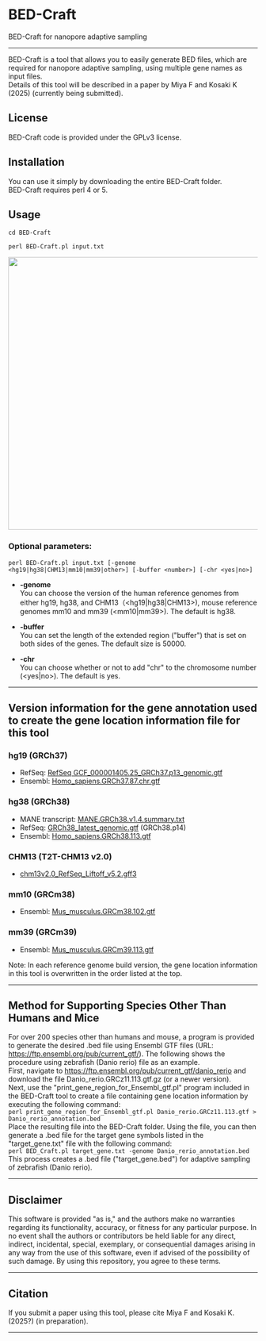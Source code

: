 # BED-Craft
BED-Craft for nanopore adaptive sampling

<hr>

BED-Craft is a tool that allows you to easily generate BED files, which are required for nanopore adaptive sampling, using multiple gene names as input files.  
Details of this tool will be described in a paper by Miya F and Kosaki K (2025) (currently being submitted).




## License
BED-Craft code is provided under the GPLv3 license.

## Installation
You can use it simply by downloading the entire BED-Craft folder.  
BED-Craft requires perl 4 or 5.

## Usage
```cd BED-Craft```  
 
```perl BED-Craft.pl input.txt```  


<img src="https://github.com/user-attachments/assets/83f160e3-b809-4fe9-82fa-7091fce54a05" width="550">



  
### Optional parameters:  

```perl BED-Craft.pl input.txt [-genome <hg19|hg38|CHM13|mm10|mm39|other>] [-buffer <number>] [-chr <yes|no>]```

* **-genome**  
You can choose the version of the human reference genomes from either hg19, hg38, and CHM13（<hg19|hg38|CHM13>), mouse reference genomes mm10 and mm39 (<mm10|mm39>). The default is hg38.  
 
* **-buffer**  
You can set the length of the extended region ("buffer") that is set on both sides of the genes. The default size is 50000. 
 
* **-chr**  
  You can choose whether or not to add "chr" to the chromosome number (<yes|no>). The default is yes.  
  
<hr>  
  
## Version information for the gene annotation used to create the gene location information file for this tool

### hg19 (GRCh37)
* RefSeq: <a href="https://ftp.ncbi.nlm.nih.gov/refseq/H_sapiens/annotation/GRCh37_latest/refseq_identifiers/">RefSeq GCF_000001405.25_GRCh37.p13_genomic.gtf</a>  
* Ensembl: <a href="https://ftp.ensembl.org/pub/grch37/release-87/gtf/homo_sapiens/">Homo_sapiens.GRCh37.87.chr.gtf</a>  

### hg38 (GRCh38)
* MANE transcript: <a href="https://ftp.ncbi.nlm.nih.gov/refseq/MANE/MANE_human/">MANE.GRCh38.v1.4.summary.txt</a>  
* RefSeq: <a href="https://ftp.ncbi.nlm.nih.gov/refseq/H_sapiens/annotation/GRCh38_latest/refseq_identifiers/">GRCh38_latest_genomic.gtf</a> (GRCh38.p14)    
* Ensembl: <a href="https://ftp.ensembl.org/pub/release-113/gtf/homo_sapiens/">Homo_sapiens.GRCh38.113.gtf</a>  

### CHM13 (T2T-CHM13 v2.0)
* <a href="https://github.com/marbl/CHM13">chm13v2.0_RefSeq_Liftoff_v5.2.gff3</a>  

### mm10 (GRCm38)
* Ensembl: <a href="https://ftp.ensembl.org/pub/release-102/gtf/mus_musculus/">Mus_musculus.GRCm38.102.gtf</a>  

### mm39 (GRCm39)
* Ensembl: <a href="https://ftp.ensembl.org/pub/release-113/gtf/mus_musculus/">Mus_musculus.GRCm39.113.gtf</a>  


Note: In each reference genome build version, the gene location information in this tool is overwritten in the order listed at the top.  
    
<hr>  

## Method for Supporting Species Other Than Humans and Mice

For over 200 species other than humans and mouse, a program is provided to generate the desired .bed file using Ensembl GTF files (URL: https://ftp.ensembl.org/pub/current_gtf/). The following shows the procedure using zebrafish (Danio rerio) file as an example.  
First, navigate to https://ftp.ensembl.org/pub/current_gtf/danio_rerio and download the file Danio_rerio.GRCz11.113.gtf.gz (or a newer version).  
Next, use the "print_gene_region_for_Ensembl_gtf.pl" program included in the BED-Craft tool to create a file containing gene location information by executing the following command:  
```perl print_gene_region_for_Ensembl_gtf.pl Danio_rerio.GRCz11.113.gtf > Danio_rerio_annotation.bed```  
Place the resulting file into the BED-Craft folder. Using the file, you can then generate a .bed file for the target gene symbols listed in the "target_gene.txt" file with the following command:  
```perl BED_Craft.pl target_gene.txt -genome Danio_rerio_annotation.bed```
This process creates a .bed file ("target_gene.bed") for adaptive sampling of zebrafish (Danio rerio).  

    
<hr>  
  
## Disclaimer  
This software is provided "as is," and the authors make no warranties regarding its functionality, accuracy, or fitness for any particular purpose. In no event shall the authors or contributors be held liable for any direct, indirect, incidental, special, exemplary, or consequential damages arising in any way from the use of this software, even if advised of the possibility of such damage. By using this repository, you agree to these terms.  

  <hr>  
  
## Citation
If you submit a paper using this tool, please cite Miya F and Kosaki K. (2025?) (in preparation).  

<hr>  
    

